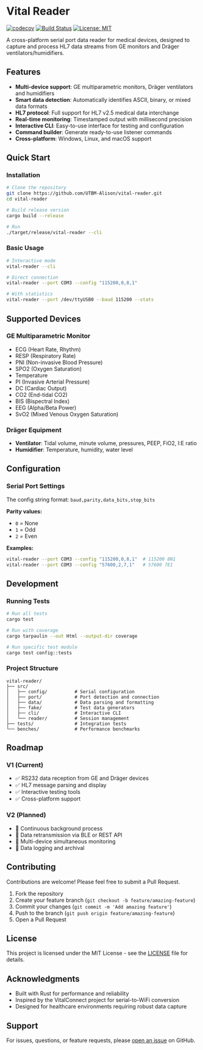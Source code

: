 # Vital Reader

[![codecov](https://codecov.io/gh/UTBM-Alison/vital-reader/graph/badge.svg?token=GSUrkVcR1R)](https://codecov.io/gh/UTBM-Alison/vital-reader)
[![Build Status](https://github.com/UTBM-Alison/vital-reader/workflows/CI/badge.svg)](https://github.com/UTBM-Alison/vital-reader/actions)
[![License: MIT](https://img.shields.io/badge/License-MIT-yellow.svg)](https://opensource.org/licenses/MIT)

A cross-platform serial port data reader for medical devices, designed to capture and process HL7 data streams from GE monitors and Dräger ventilators/humidifiers.

## Features

- **Multi-device support**: GE multiparametric monitors, Dräger ventilators and humidifiers
- **Smart data detection**: Automatically identifies ASCII, binary, or mixed data formats
- **HL7 protocol**: Full support for HL7 v2.5 medical data interchange
- **Real-time monitoring**: Timestamped output with millisecond precision
- **Interactive CLI**: Easy-to-use interface for testing and configuration
- **Command builder**: Generate ready-to-use listener commands
- **Cross-platform**: Windows, Linux, and macOS support

## Quick Start

### Installation

```bash
# Clone the repository
git clone https://github.com/UTBM-Alison/vital-reader.git
cd vital-reader

# Build release version
cargo build --release

# Run
./target/release/vital-reader --cli
```

### Basic Usage

```bash
# Interactive mode
vital-reader --cli

# Direct connection
vital-reader --port COM3 --config "115200,0,8,1"

# With statistics
vital-reader --port /dev/ttyUSB0 --baud 115200 --stats
```

## Supported Devices

### GE Multiparametric Monitor
- ECG (Heart Rate, Rhythm)
- RESP (Respiratory Rate)
- PNI (Non-invasive Blood Pressure)
- SPO2 (Oxygen Saturation)
- Temperature
- PI (Invasive Arterial Pressure)
- DC (Cardiac Output)
- CO2 (End-tidal CO2)
- BIS (Bispectral Index)
- EEG (Alpha/Beta Power)
- SvO2 (Mixed Venous Oxygen Saturation)

### Dräger Equipment
- **Ventilator**: Tidal volume, minute volume, pressures, PEEP, FiO2, I:E ratio
- **Humidifier**: Temperature, humidity, water level

## Configuration

### Serial Port Settings

The config string format: `baud,parity,data_bits,stop_bits`

**Parity values:**
- `0` = None
- `1` = Odd
- `2` = Even

**Examples:**
```bash
vital-reader --port COM3 --config "115200,0,8,1"  # 115200 8N1
vital-reader --port COM3 --config "57600,2,7,1"   # 57600 7E1
```

## Development

### Running Tests

```bash
# Run all tests
cargo test

# Run with coverage
cargo tarpaulin --out Html --output-dir coverage

# Run specific test module
cargo test config::tests
```

### Project Structure

```
vital-reader/
├── src/
│   ├── config/          # Serial configuration
│   ├── port/            # Port detection and connection
│   ├── data/            # Data parsing and formatting
│   ├── fake/            # Test data generators
│   ├── cli/             # Interactive CLI
│   └── reader/          # Session management
├── tests/               # Integration tests
└── benches/             # Performance benchmarks
```

## Roadmap

### V1 (Current)
- ✅ RS232 data reception from GE and Dräger devices
- ✅ HL7 message parsing and display
- ✅ Interactive testing tools
- ✅ Cross-platform support

### V2 (Planned)
- 🔄 Continuous background process
- 🔄 Data retransmission via BLE or REST API
- 🔄 Multi-device simultaneous monitoring
- 🔄 Data logging and archival

## Contributing

Contributions are welcome! Please feel free to submit a Pull Request.

1. Fork the repository
2. Create your feature branch (`git checkout -b feature/amazing-feature`)
3. Commit your changes (`git commit -m 'Add amazing feature'`)
4. Push to the branch (`git push origin feature/amazing-feature`)
5. Open a Pull Request

## License

This project is licensed under the MIT License - see the [LICENSE](LICENSE) file for details.

## Acknowledgments

- Built with Rust for performance and reliability
- Inspired by the VitalConnect project for serial-to-WiFi conversion
- Designed for healthcare environments requiring robust data capture

## Support

For issues, questions, or feature requests, please [open an issue](https://github.com/UTBM-Alison/vital-reader/issues) on GitHub.